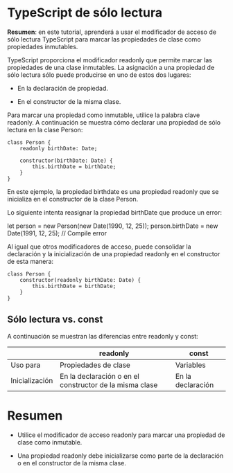 # TypeScript de sólo lectura

**Resumen**: en este tutorial, aprenderá a usar el modificador de acceso de sólo lectura TypeScript para marcar las propiedades de clase como propiedades inmutables.

TypeScript proporciona el modificador readonly que permite marcar las propiedades de una clase inmutables. La asignación a una propiedad de sólo lectura sólo puede producirse en uno de estos dos lugares:

- En la declaración de propiedad.

- En el constructor de la misma clase.

Para marcar una propiedad como inmutable, utilice la palabra clave readonly. A continuación se muestra cómo declarar una propiedad de sólo lectura en la clase Person:

    class Person {
        readonly birthDate: Date;

        constructor(birthDate: Date) {
            this.birthDate = birthDate;
        }
    }

En este ejemplo, la propiedad birthdate es una propiedad readonly que se inicializa en el constructor de la clase Person.

Lo siguiente intenta reasignar la propiedad birthDate que produce un error:

let person = new Person(new Date(1990, 12, 25));
person.birthDate = new Date(1991, 12, 25); // Compile error

Al igual que otros modificadores de acceso, puede consolidar la declaración y la inicialización de una propiedad readonly en el constructor de esta manera:

    class Person {
        constructor(readonly birthDate: Date) {
            this.birthDate = birthDate;
        }
    }

## Sólo lectura vs. const

A continuación se muestran las diferencias entre readonly y const:

|                | readonly                                                | const             |
| -------------- | ------------------------------------------------------- | ----------------- |
| Uso para       | Propiedades de clase                                    | Variables         |
| Inicialización | En la declaración o en el constructor de la misma clase | En la declaración |

# Resumen

- Utilice el modificador de acceso readonly para marcar una propiedad de clase como inmutable.

- Una propiedad readonly debe inicializarse como parte de la declaración o en el constructor de la misma clase.
